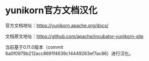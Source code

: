 # yunikorn官方文档汉化

官方文档地址：https://yunikorn.apache.org/docs/

文档原文地址：https://github.com/apache/incubator-yunikorn-site

当前基于0.11.0版本（commit 6a0f0979b212acc8691f4639c14449263ef7ac86）进行汉化。